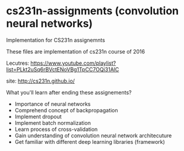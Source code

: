 # cs231n-assignments (convolution neural networks)
Implementation for CS231n assignemnts

These files are implementation of cs231n course of 2016


Lecutres: https://www.youtube.com/playlist?list=PLkt2uSq6rBVctENoVBg1TpCC7OQi31AlC


site: http://cs231n.github.io/

What you'll learn after ending these assignements?
- Importance of neural networks
- Comprehend concept of backpropagation
- Implement dropout
- Implement batch normalization
- Learn process of cross-validation
- Gain understanding of convolution neural network architecuture
- Get familiar with different deep learning libraries (framework)
